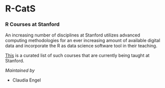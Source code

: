 # R-CatS
### R Courses at Stanford
An increasing number of disciplines at Stanford utilizes advanced computing methodologies for an ever increasing amount of available digital data and incorporate the R as data science software tool in their teaching.

[This](https://github.com/sul-cidr/RCatS/blob/master/R-CatS.Rmd) is a curated list of such courses that are currently being taught at Stanford.

_Maintained by_
* Claudia Engel

